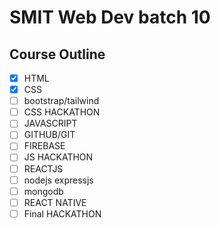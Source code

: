 # SMIT Web Dev batch 10

## Course Outline

- [x] HTML
- [x] CSS
- [ ] bootstrap/tailwind
- [ ] CSS HACKATHON
- [ ] JAVASCRIPT
- [ ] GITHUB/GIT
- [ ] FIREBASE
- [ ] JS HACKATHON
- [ ] REACTJS
- [ ] nodejs expressjs
- [ ] mongodb
- [ ] REACT NATIVE
- [ ] Final HACKATHON
